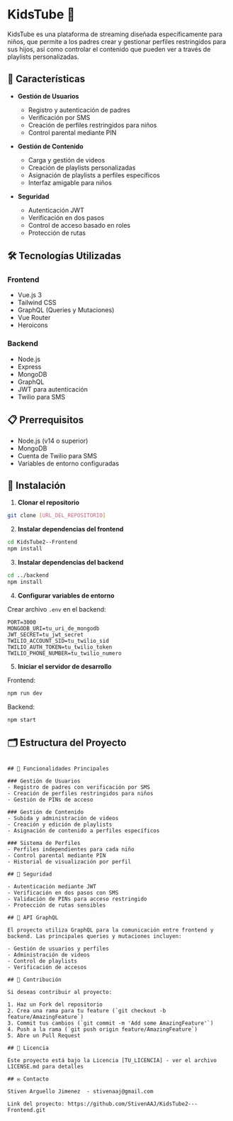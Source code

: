 # KidsTube 🎥

KidsTube es una plataforma de streaming diseñada específicamente para niños, que permite a los padres crear y gestionar perfiles restringidos para sus hijos, así como controlar el contenido que pueden ver a través de playlists personalizadas.

## 🚀 Características

- **Gestión de Usuarios**
  - Registro y autenticación de padres
  - Verificación por SMS
  - Creación de perfiles restringidos para niños
  - Control parental mediante PIN

- **Gestión de Contenido**
  - Carga y gestión de videos
  - Creación de playlists personalizadas
  - Asignación de playlists a perfiles específicos
  - Interfaz amigable para niños

- **Seguridad**
  - Autenticación JWT
  - Verificación en dos pasos
  - Control de acceso basado en roles
  - Protección de rutas

## 🛠️ Tecnologías Utilizadas

### Frontend
- Vue.js 3
- Tailwind CSS
- GraphQL (Queries y Mutaciones)
- Vue Router
- Heroicons

### Backend
- Node.js
- Express
- MongoDB
- GraphQL
- JWT para autenticación
- Twilio para SMS

## 📋 Prerrequisitos

- Node.js (v14 o superior)
- MongoDB
- Cuenta de Twilio para SMS
- Variables de entorno configuradas

## 🔧 Instalación

1. **Clonar el repositorio**
```bash
git clone [URL_DEL_REPOSITORIO]
```

2. **Instalar dependencias del frontend**
```bash
cd KidsTube2--Frontend
npm install
```

3. **Instalar dependencias del backend**
```bash
cd ../backend
npm install
```

4. **Configurar variables de entorno**

Crear archivo `.env` en el backend:
```env
PORT=3000
MONGODB_URI=tu_uri_de_mongodb
JWT_SECRET=tu_jwt_secret
TWILIO_ACCOUNT_SID=tu_twilio_sid
TWILIO_AUTH_TOKEN=tu_twilio_token
TWILIO_PHONE_NUMBER=tu_twilio_numero
```

5. **Iniciar el servidor de desarrollo**

Frontend:
```bash
npm run dev
```

Backend:
```bash
npm start
```

## 🗂️ Estructura del Proyecto

```

## 📱 Funcionalidades Principales

### Gestión de Usuarios
- Registro de padres con verificación por SMS
- Creación de perfiles restringidos para niños
- Gestión de PINs de acceso

### Gestión de Contenido
- Subida y administración de videos
- Creación y edición de playlists
- Asignación de contenido a perfiles específicos

### Sistema de Perfiles
- Perfiles independientes para cada niño
- Control parental mediante PIN
- Historial de visualización por perfil

## 🔐 Seguridad

- Autenticación mediante JWT
- Verificación en dos pasos con SMS
- Validación de PINs para acceso restringido
- Protección de rutas sensibles

## 📄 API GraphQL

El proyecto utiliza GraphQL para la comunicación entre frontend y backend. Las principales queries y mutaciones incluyen:

- Gestión de usuarios y perfiles
- Administración de videos
- Control de playlists
- Verificación de accesos

## 👥 Contribución

Si deseas contribuir al proyecto:

1. Haz un Fork del repositorio
2. Crea una rama para tu feature (`git checkout -b feature/AmazingFeature`)
3. Commit tus cambios (`git commit -m 'Add some AmazingFeature'`)
4. Push a la rama (`git push origin feature/AmazingFeature`)
5. Abre un Pull Request

## 📝 Licencia

Este proyecto está bajo la Licencia [TU_LICENCIA] - ver el archivo LICENSE.md para detalles

## ✉️ Contacto

Stiven Arguello Jimenez  - stivenaaj@gmail.com

Link del proyecto: https://github.com/StivenAAJ/KidsTube2---Frontend.git
